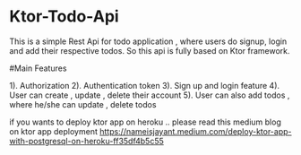 # Ktor-Todo-Api

This is a simple Rest Api for todo application , where users do signup, login and add their respective todos. So this api is fully based on Ktor framework.

#Main Features

<div>
1). Authorization
2). Authentication token
3). Sign up and login feature
4). User can create , update , delete their account
5). User can also add todos , where he/she can update , delete todos
  </div>

if you wants to deploy ktor app on heroku .. please read this medium blog on ktor app deployment 
https://nameisjayant.medium.com/deploy-ktor-app-with-postgresql-on-heroku-ff35df4b5c55
